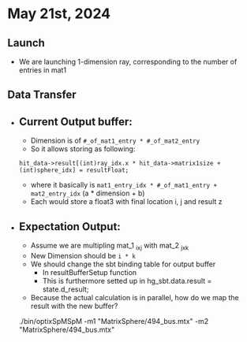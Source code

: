 May 21st, 2024
==============
Launch
-----
- We are launching 1-dimension ray, corresponding to the number of entries in mat1

Data Transfer
-----
- Current Output buffer:
    --------------------
    - Dimension is of `#_of_mat1_entry * #_of_mat2_entry`
    - So it allows storing as following:

    `hit_data->result[(int)ray_idx.x * hit_data->matrix1size + (int)sphere_idx] = resultFloat;`
    - where it basically is `mat1_entry_idx * #_of_mat1_entry + mat2_entry_idx` (a * dimension + b)
    - Each would store a float3 with final location i, j and result z
- Expectation Output:
    -----------------
    - Assume we are multipling mat_1 <sub>ixj</sub> with mat_2 <sub>jxk</sub>
    - New Dimension should be `i * k`
    - We should change the sbt binding table for output buffer
        - In resultBufferSetup function
        - This is furthermore setted up in hg_sbt.data.result = state.d_result;
    - Because the actual calculation is in parallel, how do we map the result with the new buffer?

    ./bin/optixSpMSpM -m1 "MatrixSphere/494_bus.mtx" -m2 "MatrixSphere/494_bus.mtx"
